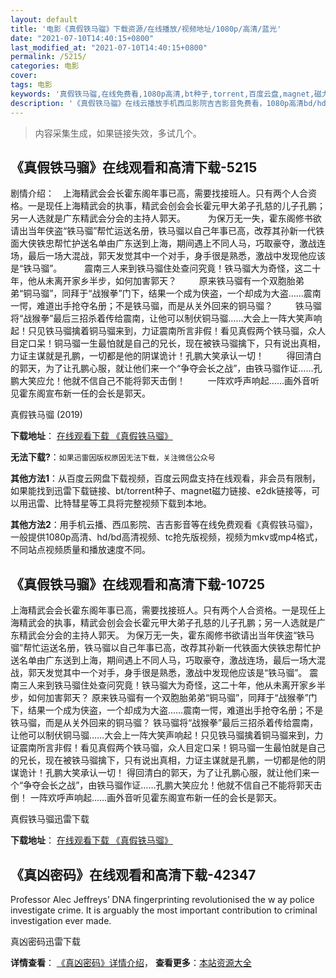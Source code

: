 ```yaml
---
layout: default
title: '电影《真假铁马骝》下载资源/在线播放/视频地址/1080p/高清/蓝光'
date: "2021-07-10T14:40:15+0800"
last_modified_at: "2021-07-10T14:40:15+0800"
permalink: /5215/
categories: 电影
cover:
tags: 电影
keywords: '真假铁马骝,在线免费看,1080p高清,bt种子,torrent,百度云盘,magnet,磁力链,迅雷下载资源'
description: '《真假铁马骝》在线云播放手机西瓜影院吉吉影音免费看，1080p高清bd/hd未删减完整版和tc抢先枪版，mkv/mp4格式，附带bt/torrent种子、magnet/磁力链、百度云盘、网盘资源迅雷下载链接'
---
```


>内容采集生成，如果链接失效，多试几个。


## 《真假铁马骝》在线观看和高清下载-5215

剧情介绍：　上海精武会会长霍东阁年事已高，需要找接班人。只有两个人合资格。一是现任上海精武会的执事，精武会创会会长霍元甲大弟子孔慈的儿子孔鹏；另一人选就是广东精武会分会的主持人郭天。  　　为保万无一失，霍东阁修书欲请出当年侠盗“铁马骝”帮忙运送名册，铁马骝以自己年事已高，改荐其孙新一代铁面大侠铁忠帮忙护送名单由广东送到上海，期间遇上不同人马，巧取豪夺，激战连场，最后一场大混战，郭天发觉其中一个对手，身手很是熟悉，激战中发现他应该是“铁马骝”。  　　震南三人来到铁马骝住处查问究竟！铁马骝大为奇怪，这二十年，他从未离开家乡半步，如何加害郭天？  　　原来铁马骝有一个双胞胎弟弟“铜马骝”，同拜于“战猴拳”门下，结果一个成为侠盗，一个却成为大盗……震南一愕，难道出手抢夺名册；不是铁马骝，而是从关外回来的铜马骝？  　　铁马骝将“战猴拳”最后三招杀着传给震南，让他可以制伏铜马骝……大会上一阵大笑声响起！只见铁马骝擒着铜马骝来到，力证震南所言非假！看见真假两个铁马骝，众人目定口呆！铜马骝一生最怕就是自己的兄长，现在被铁马骝擒下，只有说出真相，力证主谋就是孔鹏，一切都是他的阴谋诡计！孔鹏大笑承认一切！  　　得回清白的郭天，为了让孔鹏心服，就让他们来一个“争夺会长之战”，由铁马骝作证……孔鹏大笑应允！他就不信自己不能将郭天击倒！  　　一阵欢呼声响起……画外音听见霍东阁宣布新一任的会长是郭天。


真假铁马骝 (2019)

**下载地址**： [在线观看下载 《真假铁马骝》](https://www.btbtdy.me/btdy/dy16523.html) 


**无法下载?**：`如果迅雷因版权原因无法下载，关注微信公众号 `

**其他方法1**：从百度云网盘下载视频，百度云网盘支持在线观看，非会员有限制，如果能找到迅雷下载链接、bt/torrent种子、magnet磁力链接、e2dk链接等，可以用迅雷、比特彗星等工具将完整视频下载到本地。

**其他方法2**：用手机云播、西瓜影院、吉吉影音等在线免费观看《真假铁马骝》，一般提供1080p高清、hd/bd高清视频、tc抢先版视频，视频为mkv或mp4格式，不同站点视频质量和播放速度不同。


## 《真假铁马骝》在线观看和高清下载-10725

上海精武会会长霍东阁年事已高，需要找接班人。只有两个人合资格。一是现任上海精武会的执事，精武会创会会长霍元甲大弟子孔慈的儿子孔鹏；另一人选就是广东精武会分会的主持人郭天。 为保万无一失，霍东阁修书欲请出当年侠盗“铁马骝”帮忙运送名册，铁马骝以自己年事已高，改荐其孙新一代铁面大侠铁忠帮忙护送名单由广东送到上海，期间遇上不同人马，巧取豪夺，激战连场，最后一场大混战，郭天发觉其中一个对手，身手很是熟悉，激战中发现他应该是“铁马骝”。 震南三人来到铁马骝住处查问究竟！铁马骝大为奇怪，这二十年，他从未离开家乡半步，如何加害郭天？ 原来铁马骝有一个双胞胎弟弟“铜马骝”，同拜于“战猴拳”门下，结果一个成为侠盗，一个却成为大盗……震南一愕，难道出手抢夺名册；不是铁马骝，而是从关外回来的铜马骝？ 铁马骝将“战猴拳”最后三招杀着传给震南，让他可以制伏铜马骝……大会上一阵大笑声响起！只见铁马骝擒着铜马骝来到，力证震南所言非假！看见真假两个铁马骝，众人目定口呆！铜马骝一生最怕就是自己的兄长，现在被铁马骝擒下，只有说出真相，力证主谋就是孔鹏，一切都是他的阴谋诡计！孔鹏大笑承认一切！ 得回清白的郭天，为了让孔鹏心服，就让他们来一个“争夺会长之战”，由铁马骝作证……孔鹏大笑应允！他就不信自己不能将郭天击倒！ 一阵欢呼声响起……画外音听见霍东阁宣布新一任的会长是郭天。


真假铁马骝迅雷下载

**下载地址**： [在线观看下载 《真假铁马骝》](https://www.993dy.com//vod-detail-id-35928.html) 


## 《真凶密码》在线观看和高清下载-42347

Professor Alec Jeffreys’ DNA fingerprinting revolutionised the w ay police investigate crime. It is arguably the most important contribution to criminal investigation ever made.


真凶密码迅雷下载

**详情查看**： [《真凶密码》详情介绍](/movie/42347/)， **查看更多**：[本站资源大全](/movie/t/all/)

